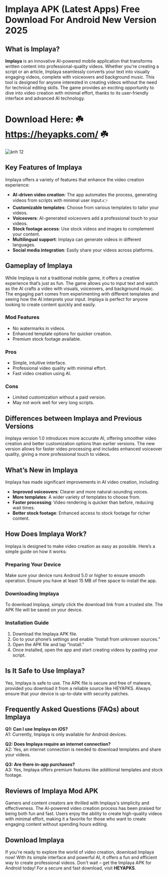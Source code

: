 # Implaya APK (Latest Apps) Free Download For Android New Version 2025

## What is Implaya?

**Implaya** is an innovative AI-powered mobile application that transforms written content into professional-quality videos. Whether you're creating a script or an article, Implaya seamlessly converts your text into visually engaging videos, complete with voiceovers and background music. This tool is designed for anyone interested in creating videos without the need for technical editing skills. The game provides an exciting opportunity to dive into video creation with minimal effort, thanks to its user-friendly interface and advanced AI technology.

# Download Here: ☘️ https://heyapks.com/ ☘️
![ảnh 12](https://github.com/user-attachments/assets/57a9010a-a72a-4e70-b9bf-b7cdadaab928)

## Key Features of Implaya

Implaya offers a variety of features that enhance the video creation experience:

- **AI-driven video creation**: The app automates the process, generating videos from scripts with minimal user input.👉
- **Customizable templates**: Choose from various templates to tailor your videos.
- **Voiceovers**: AI-generated voiceovers add a professional touch to your videos.
- **Stock footage access**: Use stock videos and images to complement your content.
- **Multilingual support**: Implaya can generate videos in different languages.
- **Social media integration**: Easily share your videos across platforms.

## Gameplay of Implaya

While Implaya is not a traditional mobile game, it offers a creative experience that’s just as fun. The game allows you to input text and watch as the AI crafts a video with visuals, voiceovers, and background music. The engaging part comes from experimenting with different templates and seeing how the AI interprets your input. Implaya is perfect for anyone looking to create content quickly and easily.

### Mod Features
- No watermarks in videos.
- Enhanced template options for quicker creation.
- Premium stock footage available.

### Pros
- Simple, intuitive interface.
- Professional video quality with minimal effort.
- Fast video creation using AI.

### Cons
- Limited customization without a paid version.
- May not work well for very long scripts.

## Differences between Implaya and Previous Versions

Implaya version 1.0 introduces more accurate AI, offering smoother video creation and better customization options than earlier versions. The new version allows for faster video processing and includes enhanced voiceover quality, giving a more professional touch to videos.

## What’s New in Implaya

Implaya has made significant improvements in AI video creation, including:

- **Improved voiceovers**: Clearer and more natural-sounding voices.
- **More templates**: A wider variety of templates to choose from.
- **Faster processing**: Video rendering is quicker than before, reducing wait times.
- **Better stock footage**: Enhanced access to stock footage for richer content.

## How Does Implaya Work?

Implaya is designed to make video creation as easy as possible. Here’s a simple guide on how it works:

### Preparing Your Device
Make sure your device runs Android 5.0 or higher to ensure smooth operation. Ensure you have at least 15 MB of free space to install the app.

### Downloading Implaya
To download Implaya, simply click the download link from a trusted site. The APK file will be saved on your device.

### Installation Guide

1. Download the Implaya APK file.
2. Go to your phone’s settings and enable “Install from unknown sources.”
3. Open the APK file and tap "Install."
4. Once installed, open the app and start creating videos by pasting your script.

## Is It Safe to Use Implaya?

Yes, Implaya is safe to use. The APK file is secure and free of malware, provided you download it from a reliable source like HEYAPKS. Always ensure that your device is up-to-date with security patches.

## Frequently Asked Questions (FAQs) about Implaya

**Q1: Can I use Implaya on iOS?**  
A1: Currently, Implaya is only available for Android devices.

**Q2: Does Implaya require an internet connection?**  
A2: Yes, an internet connection is needed to download templates and share your videos.

**Q3: Are there in-app purchases?**  
A3: Yes, Implaya offers premium features like additional templates and stock footage.

## Reviews of Implaya Mod APK

Gamers and content creators are thrilled with Implaya's simplicity and effectiveness. The AI-powered video creation process has been praised for being both fun and fast. Users enjoy the ability to create high-quality videos with minimal effort, making it a favorite for those who want to create engaging content without spending hours editing.

## Download Implaya

If you're ready to explore the world of video creation, download Implaya now! With its simple interface and powerful AI, it offers a fun and efficient way to create professional videos. Don't wait – get the Implaya APK for Android today! For a secure and fast download, visit **HEYAPKS**.
